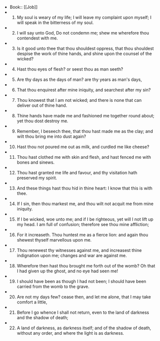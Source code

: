 - Book:: [[Job]]
- 1. My soul is weary of my life; I will leave my complaint upon myself; I will speak in the bitterness of my soul.
- 2. I will say unto God, Do not condemn me; shew me wherefore thou contendest with me.
- 3. Is it good unto thee that thou shouldest oppress, that thou shouldest despise the work of thine hands, and shine upon the counsel of the wicked?
- 4. Hast thou eyes of flesh? or seest thou as man seeth?
- 5. Are thy days as the days of man? are thy years as man's days,
- 6. That thou enquirest after mine iniquity, and searchest after my sin?
- 7. Thou knowest that I am not wicked; and there is none that can deliver out of thine hand.
- 8. Thine hands have made me and fashioned me together round about; yet thou dost destroy me.
- 9. Remember, I beseech thee, that thou hast made me as the clay; and wilt thou bring me into dust again?
- 10. Hast thou not poured me out as milk, and curdled me like cheese?
- 11. Thou hast clothed me with skin and flesh, and hast fenced me with bones and sinews.
- 12. Thou hast granted me life and favour, and thy visitation hath preserved my spirit.
- 13. And these things hast thou hid in thine heart: I know that this is with thee.
- 14. If I sin, then thou markest me, and thou wilt not acquit me from mine iniquity.
- 15. If I be wicked, woe unto me; and if I be righteous, yet will I not lift up my head. I am full of confusion; therefore see thou mine affliction;
- 16. For it increaseth. Thou huntest me as a fierce lion: and again thou shewest thyself marvellous upon me.
- 17. Thou renewest thy witnesses against me, and increasest thine indignation upon me; changes and war are against me.
- 18. Wherefore then hast thou brought me forth out of the womb? Oh that I had given up the ghost, and no eye had seen me!
- 19. I should have been as though I had not been; I should have been carried from the womb to the grave.
- 20. Are not my days few? cease then, and let me alone, that I may take comfort a little,
- 21. Before I go whence I shall not return, even to the land of darkness and the shadow of death;
- 22. A land of darkness, as darkness itself; and of the shadow of death, without any order, and where the light is as darkness.
